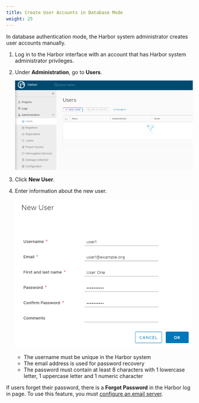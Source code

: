 ```yaml
---
title: Create User Accounts in Database Mode
weight: 25
---
```


In database authentication mode, the Harbor system administrator creates user accounts manually.

1. Log in to the Harbor interface with an account that has Harbor system administrator privileges.
1. Under **Administration**, go to **Users**.

   ![Create user account](../../img/create-user.png)

1. Click **New User**.
1. Enter information about the new user.

   ![Provide user information](../../img/new-user.png)

   - The username must be unique in the Harbor system
   - The email address is used for password recovery
   - The password must contain at least 8 characters with 1 lowercase letter, 1 uppercase letter and 1 numeric character

If users forget their password, there is a **Forgot Password** in the Harbor log in page. To use this feature, you must [configure an email server](../general-settings/_index.md).
